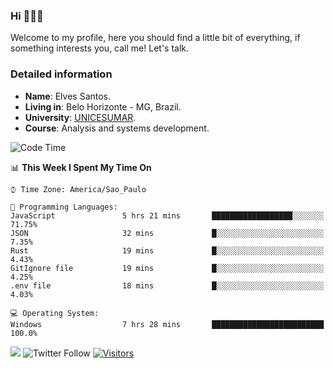 


### Hi 🙋🏽‍♂️

Welcome to my profile, here you should find a little bit of everything, if something interests you, call me! Let's talk.

### Detailed information

* **Name**: Elves Santos.
* **Living in**: Belo Horizonte - MG, Brazil.
* **University**: [UNICESUMAR](https://venhaparaunicesumar.com.br/pos-graduacao).
* **Course**: Analysis and systems development.

<!--START_SECTION:waka-->
![Code Time](http://img.shields.io/badge/Code%20Time-38%20hrs%2012%20mins-blue)

📊 **This Week I Spent My Time On** 

```text
⌚︎ Time Zone: America/Sao_Paulo

💬 Programming Languages: 
JavaScript               5 hrs 21 mins       ██████████████████░░░░░░░   71.75% 
JSON                     32 mins             █░░░░░░░░░░░░░░░░░░░░░░░░   7.35% 
Rust                     19 mins             █░░░░░░░░░░░░░░░░░░░░░░░░   4.43% 
GitIgnore file           19 mins             █░░░░░░░░░░░░░░░░░░░░░░░░   4.25% 
.env file                18 mins             █░░░░░░░░░░░░░░░░░░░░░░░░   4.03%

💻 Operating System: 
Windows                  7 hrs 28 mins       █████████████████████████   100.0%

```


<!--END_SECTION:waka-->


<a href="https://www.linkedin.com/in/e1vescmd/"  target="_blank"><img src="https://img.shields.io/badge/-LinkedIn-%230077B5?style=for-the-badge&logo=linkedin&logoColor=white" target="_blank"></a>
![Twitter Follow](https://img.shields.io/twitter/follow/e1vescmd?color=00aced&label=Twitter&style=for-the-badge)
[![Visitors](https://api.visitorbadge.io/api/visitors?path=https%3A%2F%2Fgithub.com%2Fe1vescmd&labelColor=%23697689&countColor=%23d9e3f0)](https://visitorbadge.io/status?path=https%3A%2F%2Fgithub.com%2Fe1vescmd)
